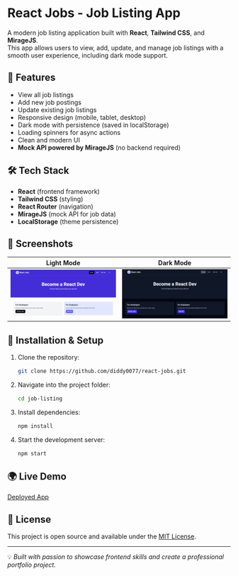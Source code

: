 # React Jobs - Job Listing App

A modern job listing application built with **React**, **Tailwind CSS**, and **MirageJS**.  
This app allows users to view, add, update, and manage job listings with a smooth user experience, including dark mode support.

## 🚀 Features
- View all job listings
- Add new job postings
- Update existing job listings
- Responsive design (mobile, tablet, desktop)
- Dark mode with persistence (saved in localStorage)
- Loading spinners for async actions
- Clean and modern UI
- **Mock API powered by MirageJS** (no backend required)

## 🛠️ Tech Stack
- **React** (frontend framework)
- **Tailwind CSS** (styling)
- **React Router** (navigation)
- **MirageJS** (mock API for job data)
- **LocalStorage** (theme persistence)

## 📸 Screenshots
Light Mode | Dark Mode
:-------------------------:|:-------------------------:
![Light Mode](screenshots/light.png) | ![Dark Mode](screenshots/dark.png)


## 🔧 Installation & Setup
1. Clone the repository:
   ```bash
   git clone https://github.com/diddy0077/react-jobs.git
   ```
2. Navigate into the project folder:
   ```bash
   cd job-listing
   ```
3. Install dependencies:
   ```bash
   npm install
   ```
4. Start the development server:
   ```bash
   npm start
   ```

## 🌍 Live Demo
[Deployed App](https://reactjob-listing.netlify.app/)

## 📜 License
This project is open source and available under the [MIT License](LICENSE).

---

💡 *Built with passion to showcase frontend skills and create a professional portfolio project.*
